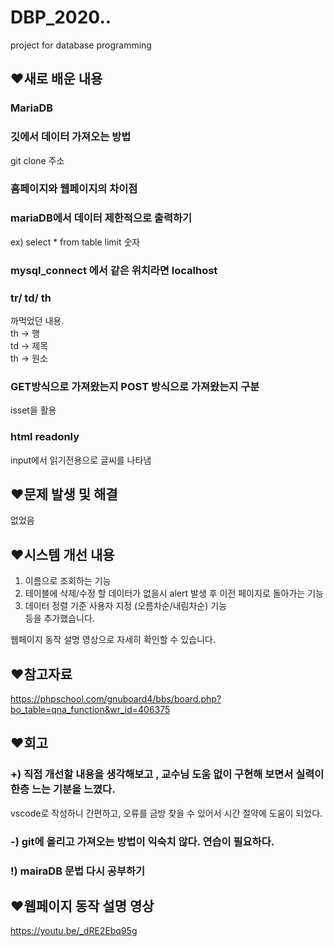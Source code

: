 # DBP_2020..
project for database programming

  
## ❤새로 배운 내용
### MariaDB

### 깃에서 데이터 가져오는 방법
git clone 주소  

### 홈페이지와 웹페이지의 차이점

### mariaDB에서 데이터 제한적으로 출력하기
ex) select * from table limit 숫자

### mysql_connect 에서 같은 위치라면 localhost

### tr/ td/ th
까먹었던 내용.  
th -> 행  
td -> 제목  
th -> 원소

### GET방식으로 가져왔는지 POST 방식으로 가져왔는지 구분
isset을 활용

### html readonly
input에서 읽기전용으로 글씨를 나타냄





## ❤문제 발생 및 해결
없었음

## ❤시스템 개선 내용
1) 이름으로 조회하는 기능
2) 테이블에 삭제/수정 할 데이터가 없을시 alert 발생 후 이전 페이지로 돌아가는 기능
3) 데이터 정렬 기준 사용자 지정 (오름차순/내림차순) 기능  
등을 추가했습니다.

웹페이지 동작 설명 영상으로 자세히 확인할 수 있습니다.


## ❤참고자료
https://phpschool.com/gnuboard4/bbs/board.php?bo_table=qna_function&wr_id=406375

## ❤회고
### +) 직접 개선할 내용을 생각해보고 , 교수님 도움 없이 구현해 보면서 실력이 한층 느는 기분을 느꼈다. 
vscode로 작성하니 간편하고, 오류를 금방 찾을 수 있어서 시간 절약에 도움이 되었다.
### -) git에 올리고 가져오는 방법이 익숙치 않다. 연습이 필요하다.
### !) mairaDB 문법 다시 공부하기

## ❤웹페이지 동작 설명 영상
https://youtu.be/_dRE2Ebq95g

